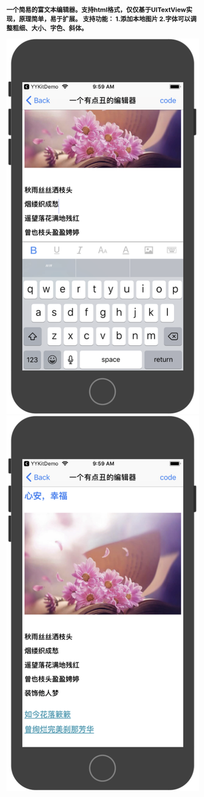 <h3>
一个简易的富文本编辑器。支持html格式，仅仅基于UITextView实现，原理简单，易于扩展。
支持功能：
1.添加本地图片
2.字体可以调整粗细、大小、字色、斜体。
</h3>
<div>
<img src = "./images/re1.png"></img>
<img src = "./images/re2.png"></img>
</div>
